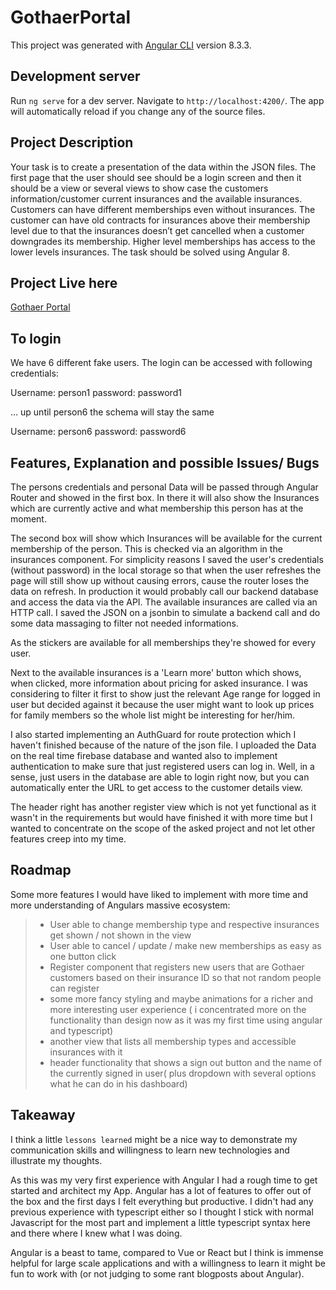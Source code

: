 # GothaerPortal

This project was generated with [Angular CLI](https://github.com/angular/angular-cli) version 8.3.3.

## Development server

Run `ng serve` for a dev server. Navigate to `http://localhost:4200/`. The app will automatically reload if you change any of the source files.

## Project Description

Your task is to create a presentation of the data within the JSON files. The first page that the user should see should be a login screen and then it should be a view or several views to show case the customers information/customer current insurances and the available insurances.
Customers can have different memberships even without insurances.
The customer can have old contracts for insurances above their membership level due to that the insurances doesn’t get cancelled when a customer downgrades its membership.
Higher level memberships has access to the lower levels insurances.
The task should be solved using Angular 8.

## Project Live here

[Gothaer Portal](https://suspicious-villani-4717e9.netlify.com/login)

## To login

We have 6 different fake users. The login can be accessed with following credentials:

Username: person1
password: password1

... up until person6 the schema will stay the same

Username: person6
password: password6

## Features, Explanation and possible Issues/ Bugs

The persons credentials and personal Data will be passed through Angular Router and showed in the first box. In there it will also show the Insurances which are currently active and what membership this person has at the moment.

The second box will show which Insurances will be available for the current membership of the person. This is checked via an algorithm in the insurances component. For simplicity reasons I saved the user's credentials (without password) in the local storage so that when the user refreshes the page will still show up without causing errors, cause the router loses the data on refresh.
In production it would probably call our backend database and access the data via the API. The available insurances are called via an HTTP call. I saved the JSON on a jsonbin to simulate a backend call and do some data massaging to filter not needed informations.

As the stickers are available for all memberships they're showed for every user.

Next to the available insurances is a 'Learn more' button which shows, when clicked, more information about pricing for asked insurance. I was considering to filter it first to show just the relevant Age range for logged in user but decided against it because the user might want to look up prices for family members so the whole list might be interesting for her/him.

I also started implementing an AuthGuard for route protection which I haven't finished because of the nature of the json file. I uploaded the Data on the real time firebase database and wanted also to implement authentication to make sure that just registered users can log in. Well, in a sense, just users in the database are able to login right now, but you can automatically enter the URL to get access to the customer details view.

The header right has another register view which is not yet functional as it wasn't in the requirements but would have finished it with more time but I wanted to concentrate on the scope of the asked project and not let other features creep into my time.

## Roadmap

Some more features I would have liked to implement with more time and more understanding of Angulars massive ecosystem:

> - User able to change membership type and respective insurances get shown / not shown in the view
> - User able to cancel / update / make new memberships as easy as one button click
> - Register component that registers new users that are Gothaer customers based on their insurance ID so that not random people can register
> - some more fancy styling and maybe animations for a richer and more interesting user experience ( i concentrated more on the functionality than design now as it was my first time using angular and typescript)
> - another view that lists all membership types and accessible insurances with it
> - header functionality that shows a sign out button and the name of the currently signed in user( plus dropdown with several options what he can do in his dashboard)

## Takeaway

I think a little `lessons learned` might be a nice way to demonstrate my communication skills and willingness to learn new technologies and illustrate my thoughts.

As this was my very first experience with Angular I had a rough time to get started and architect my App. Angular has a lot of features to offer out of the box and the first days I felt everything but productive. I didn't had any previous experience with typescript either so I thought I stick with normal Javascript for the most part and implement a little typescript syntax here and there where I knew what I was doing.

Angular is a beast to tame, compared to Vue or React but I think is immense helpful for large scale applications and with a willingness to learn it might be fun to work with (or not judging to some rant blogposts about Angular).
